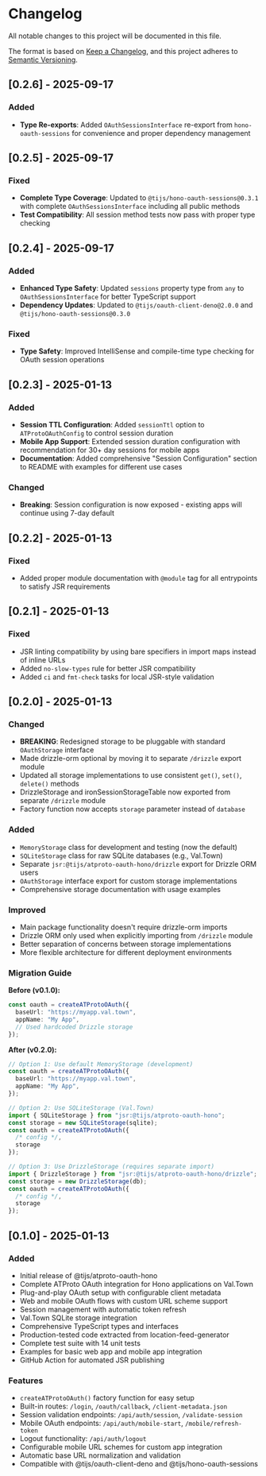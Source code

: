 # Changelog

All notable changes to this project will be documented in this file.

The format is based on [Keep a Changelog](https://keepachangelog.com/en/1.0.0/),
and this project adheres to
[Semantic Versioning](https://semver.org/spec/v2.0.0.html).

## [0.2.6] - 2025-09-17

### Added

- **Type Re-exports**: Added `OAuthSessionsInterface` re-export from
  `hono-oauth-sessions` for convenience and proper dependency management

## [0.2.5] - 2025-09-17

### Fixed

- **Complete Type Coverage**: Updated to `@tijs/hono-oauth-sessions@0.3.1` with
  complete `OAuthSessionsInterface` including all public methods
- **Test Compatibility**: All session method tests now pass with proper type
  checking

## [0.2.4] - 2025-09-17

### Added

- **Enhanced Type Safety**: Updated `sessions` property type from `any` to
  `OAuthSessionsInterface` for better TypeScript support
- **Dependency Updates**: Updated to `@tijs/oauth-client-deno@2.0.0` and
  `@tijs/hono-oauth-sessions@0.3.0`

### Fixed

- **Type Safety**: Improved IntelliSense and compile-time type checking for
  OAuth session operations

## [0.2.3] - 2025-01-13

### Added

- **Session TTL Configuration**: Added `sessionTtl` option to
  `ATProtoOAuthConfig` to control session duration
- **Mobile App Support**: Extended session duration configuration with
  recommendation for 30+ day sessions for mobile apps
- **Documentation**: Added comprehensive "Session Configuration" section to
  README with examples for different use cases

### Changed

- **Breaking**: Session configuration is now exposed - existing apps will
  continue using 7-day default

## [0.2.2] - 2025-01-13

### Fixed

- Added proper module documentation with `@module` tag for all entrypoints to
  satisfy JSR requirements

## [0.2.1] - 2025-01-13

### Fixed

- JSR linting compatibility by using bare specifiers in import maps instead of
  inline URLs
- Added `no-slow-types` rule for better JSR compatibility
- Added `ci` and `fmt-check` tasks for local JSR-style validation

## [0.2.0] - 2025-01-13

### Changed

- **BREAKING**: Redesigned storage to be pluggable with standard `OAuthStorage`
  interface
- Made drizzle-orm optional by moving it to separate `/drizzle` export module
- Updated all storage implementations to use consistent `get()`, `set()`,
  `delete()` methods
- DrizzleStorage and ironSessionStorageTable now exported from separate
  `/drizzle` module
- Factory function now accepts `storage` parameter instead of `database`

### Added

- `MemoryStorage` class for development and testing (now the default)
- `SQLiteStorage` class for raw SQLite databases (e.g., Val.Town)
- Separate `jsr:@tijs/atproto-oauth-hono/drizzle` export for Drizzle ORM users
- `OAuthStorage` interface export for custom storage implementations
- Comprehensive storage documentation with usage examples

### Improved

- Main package functionality doesn't require drizzle-orm imports
- Drizzle ORM only used when explicitly importing from `/drizzle` module
- Better separation of concerns between storage implementations
- More flexible architecture for different deployment environments

### Migration Guide

**Before (v0.1.0):**

```typescript
const oauth = createATProtoOAuth({
  baseUrl: "https://myapp.val.town",
  appName: "My App",
  // Used hardcoded Drizzle storage
});
```

**After (v0.2.0):**

```typescript
// Option 1: Use default MemoryStorage (development)
const oauth = createATProtoOAuth({
  baseUrl: "https://myapp.val.town",
  appName: "My App",
});

// Option 2: Use SQLiteStorage (Val.Town)
import { SQLiteStorage } from "jsr:@tijs/atproto-oauth-hono";
const storage = new SQLiteStorage(sqlite);
const oauth = createATProtoOAuth({
  /* config */,
  storage
});

// Option 3: Use DrizzleStorage (requires separate import)
import { DrizzleStorage } from "jsr:@tijs/atproto-oauth-hono/drizzle";
const storage = new DrizzleStorage(db);
const oauth = createATProtoOAuth({
  /* config */,
  storage
});
```

## [0.1.0] - 2025-01-13

### Added

- Initial release of @tijs/atproto-oauth-hono
- Complete ATProto OAuth integration for Hono applications on Val.Town
- Plug-and-play OAuth setup with configurable client metadata
- Web and mobile OAuth flows with custom URL scheme support
- Session management with automatic token refresh
- Val.Town SQLite storage integration
- Comprehensive TypeScript types and interfaces
- Production-tested code extracted from location-feed-generator
- Complete test suite with 14 unit tests
- Examples for basic web app and mobile app integration
- GitHub Action for automated JSR publishing

### Features

- `createATProtoOAuth()` factory function for easy setup
- Built-in routes: `/login`, `/oauth/callback`, `/client-metadata.json`
- Session validation endpoints: `/api/auth/session`, `/validate-session`
- Mobile OAuth endpoints: `/api/auth/mobile-start`, `/mobile/refresh-token`
- Logout functionality: `/api/auth/logout`
- Configurable mobile URL schemes for custom app integration
- Automatic base URL normalization and validation
- Compatible with @tijs/oauth-client-deno and @tijs/hono-oauth-sessions

